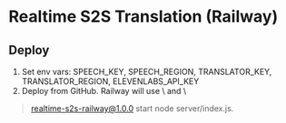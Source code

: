 # Realtime S2S Translation (Railway)

## Deploy
1. Set env vars: SPEECH_KEY, SPEECH_REGION, TRANSLATOR_KEY, TRANSLATOR_REGION, ELEVENLABS_API_KEY
2. Deploy from GitHub. Railway will use \ and \
> realtime-s2s-railway@1.0.0 start
> node server/index.js.
